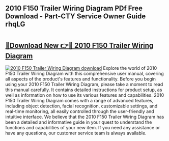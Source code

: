 ## 2010 F150 Trailer Wiring Diagram PDf Free Download - Part-CTY Service Owner Guide rhqLG

# <h2><a href="http://dfkufvn.blite.top/?on=2010+F150+Trailer+Wiring+Diagram">🔗Download New 👉🔴 2010 F150 Trailer Wiring Diagram</a></h2>

[![2010 F150 Trailer Wiring Diagram download](https://i.imgur.com/lujVjoI.png)](http://dfkufvn.blite.top/?on=2010+F150+Trailer+Wiring+Diagram)
Explore the world of 2010 F150 Trailer Wiring Diagram with this comprehensive user manual, covering all aspects of the product's features and functionality. Before you begin using your 2010 F150 Trailer Wiring Diagram, please take a moment to read this manual carefully. It contains detailed instructions for product setup, as well as information on how to use its various features and capabilities. 2010 F150 Trailer Wiring Diagram comes with a range of advanced features, including object detection, facial recognition, customizable settings, and real-time monitoring, all easily controlled through the user-friendly and intuitive interface. We believe that the 2010 F150 Trailer Wiring Diagram has been a detailed and informative guide in your quest to understand the functions and capabilities of your new item. If you need any assistance or have any questions, our customer service team is always available.
